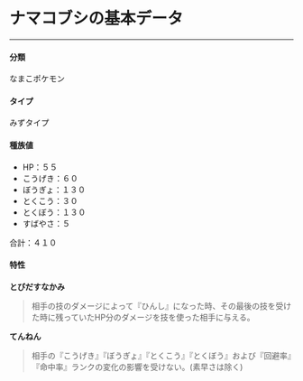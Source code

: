 # ナマコブシの基本データ
******

#### 分類
なまこポケモン

#### タイプ
みずタイプ

#### 種族値
* HP：５５
* こうげき：６０
* ぼうぎょ：１３０
* とくこう：３０
* とくぼう：１３０
* すばやさ：５

合計：４１０

#### 特性
**とびだすなかみ**  
>相手の技のダメージによって『ひんし』になった時、その最後の技を受けた時に残っていたHP分のダメージを技を使った相手に与える。

**てんねん**  
>相手の『こうげき』『ぼうぎょ』『とくこう』『とくぼう』および『回避率』『命中率』ランクの変化の影響を受けない。(素早さは除く)